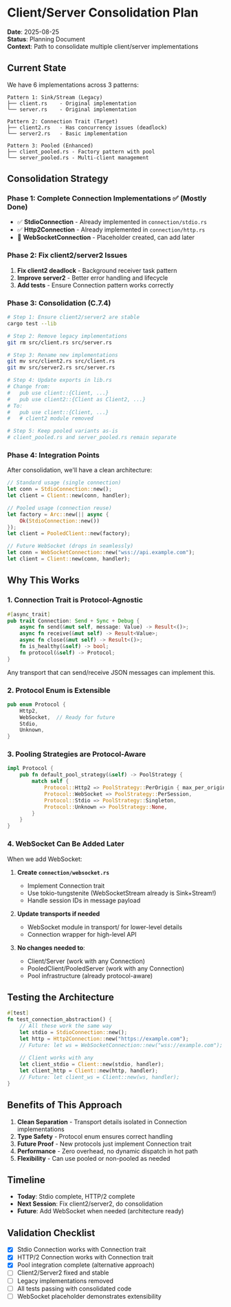 # Client/Server Consolidation Plan

**Date**: 2025-08-25  
**Status**: Planning Document  
**Context**: Path to consolidate multiple client/server implementations

## Current State

We have 6 implementations across 3 patterns:

```
Pattern 1: Sink/Stream (Legacy)
├── client.rs    - Original implementation
└── server.rs    - Original implementation

Pattern 2: Connection Trait (Target)
├── client2.rs   - Has concurrency issues (deadlock)
└── server2.rs   - Basic implementation

Pattern 3: Pooled (Enhanced)
├── client_pooled.rs - Factory pattern with pool
└── server_pooled.rs - Multi-client management
```

## Consolidation Strategy

### Phase 1: Complete Connection Implementations ✅ (Mostly Done)
- ✅ **StdioConnection** - Already implemented in `connection/stdio.rs`
- ✅ **Http2Connection** - Already implemented in `connection/http.rs`
- 🔄 **WebSocketConnection** - Placeholder created, can add later

### Phase 2: Fix client2/server2 Issues
1. **Fix client2 deadlock** - Background receiver task pattern
2. **Improve server2** - Better error handling and lifecycle
3. **Add tests** - Ensure Connection pattern works correctly

### Phase 3: Consolidation (C.7.4)
```bash
# Step 1: Ensure client2/server2 are stable
cargo test --lib

# Step 2: Remove legacy implementations
git rm src/client.rs src/server.rs

# Step 3: Rename new implementations
git mv src/client2.rs src/client.rs
git mv src/server2.rs src/server.rs

# Step 4: Update exports in lib.rs
# Change from:
#   pub use client::{Client, ...}
#   pub use client2::{Client as Client2, ...}
# To:
#   pub use client::{Client, ...}
#   # client2 module removed

# Step 5: Keep pooled variants as-is
# client_pooled.rs and server_pooled.rs remain separate
```

### Phase 4: Integration Points

After consolidation, we'll have a clean architecture:

```rust
// Standard usage (single connection)
let conn = StdioConnection::new();
let client = Client::new(conn, handler);

// Pooled usage (connection reuse)
let factory = Arc::new(|| async {
    Ok(StdioConnection::new())
});
let client = PooledClient::new(factory);

// Future WebSocket (drops in seamlessly)
let conn = WebSocketConnection::new("wss://api.example.com");
let client = Client::new(conn, handler);
```

## Why This Works

### 1. **Connection Trait is Protocol-Agnostic**
```rust
#[async_trait]
pub trait Connection: Send + Sync + Debug {
    async fn send(&mut self, message: Value) -> Result<()>;
    async fn receive(&mut self) -> Result<Value>;
    async fn close(&mut self) -> Result<()>;
    fn is_healthy(&self) -> bool;
    fn protocol(&self) -> Protocol;
}
```

Any transport that can send/receive JSON messages can implement this.

### 2. **Protocol Enum is Extensible**
```rust
pub enum Protocol {
    Http2,
    WebSocket,  // Ready for future
    Stdio,
    Unknown,
}
```

### 3. **Pooling Strategies are Protocol-Aware**
```rust
impl Protocol {
    pub fn default_pool_strategy(&self) -> PoolStrategy {
        match self {
            Protocol::Http2 => PoolStrategy::PerOrigin { max_per_origin: 10 },
            Protocol::WebSocket => PoolStrategy::PerSession,
            Protocol::Stdio => PoolStrategy::Singleton,
            Protocol::Unknown => PoolStrategy::None,
        }
    }
}
```

### 4. **WebSocket Can Be Added Later**

When we add WebSocket:

1. **Create `connection/websocket.rs`**
   - Implement Connection trait
   - Use tokio-tungstenite (WebSocketStream already is Sink+Stream!)
   - Handle session IDs in message payload

2. **Update transports if needed**
   - WebSocket module in transport/ for lower-level details
   - Connection wrapper for high-level API

3. **No changes needed to**:
   - Client/Server (work with any Connection)
   - PooledClient/PooledServer (work with any Connection)
   - Pool infrastructure (already protocol-aware)

## Testing the Architecture

```rust
#[test]
fn test_connection_abstraction() {
    // All these work the same way
    let stdio = StdioConnection::new();
    let http = Http2Connection::new("https://example.com");
    // Future: let ws = WebSocketConnection::new("wss://example.com");
    
    // Client works with any
    let client_stdio = Client::new(stdio, handler);
    let client_http = Client::new(http, handler);
    // Future: let client_ws = Client::new(ws, handler);
}
```

## Benefits of This Approach

1. **Clean Separation** - Transport details isolated in Connection implementations
2. **Type Safety** - Protocol enum ensures correct handling
3. **Future Proof** - New protocols just implement Connection trait
4. **Performance** - Zero overhead, no dynamic dispatch in hot path
5. **Flexibility** - Can use pooled or non-pooled as needed

## Timeline

- **Today**: Stdio complete, HTTP/2 complete
- **Next Session**: Fix client2/server2, do consolidation
- **Future**: Add WebSocket when needed (architecture ready)

## Validation Checklist

- [x] Stdio Connection works with Connection trait
- [x] HTTP/2 Connection works with Connection trait
- [x] Pool integration complete (alternative approach)
- [ ] Client2/Server2 fixed and stable
- [ ] Legacy implementations removed
- [ ] All tests passing with consolidated code
- [ ] WebSocket placeholder demonstrates extensibility
